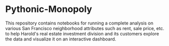 # Pythonic-Monopoly

This repository contains notebooks for running a complete analysis on various San Francisco neighborhood attributes such as rent, sale price, etc. to help  Harold's real estate investment division and its customers explore the data and visualize it on an interactive dashboard. 